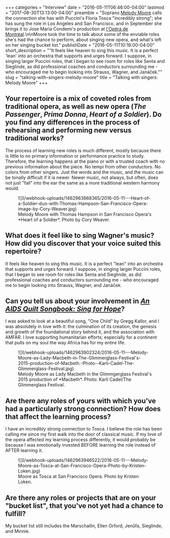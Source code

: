 +++
categories = "Interview"
date = "2016-05-11T06:46:00-04:00"
lastmod = "2017-08-30T13:13:00-04:00"
preamble = "Soprano [Melody Moore](/scene/people/melody-moore/) calls the connection she has with Puccini's Floria Tosca \"incredibly strong\"; she has sung the role in Los Angeles and San Francisco, and in September she brings it to Jose Maria Condemi's production at [l'Opéra de Montréal](http://www.operademontreal.com/programmation/tosca#banner).\n\nMoore took the time to talk about some of the enviable roles she's had the chance to perform, about singing new opera, and what's left on her singing bucket list."
publishDate = "2016-05-11T10:18:00-04:00"
short_description = "\"It feels like heaven to sing this music. It is a perfect 'lean' into an orchestra that supports and urges forward. I suppose, in singing larger Puccini roles, that I began to see room for roles like Senta and Sieglinde, as did professional coaches and conductors surrounding me - who encouraged me to begin looking into Strauss, Wagner, and Janáček.\""
slug = "talking-with-singers-melody-moore"
title = "Talking with singers: Melody Moore"
+++

## Your repertoire is a mix of coveted roles from traditional opera, as well as new opera (*The Passenger*, *Prima Donna*, *Heart of a Soldier*). Do you find any differences in the process of rehearsing and performing new versus traditional works?

The process of learning new roles is much different, mostly because there is little to no primary information or performance practice to study. Therefore, the learning happens at the piano or with a trusted coach with no previous information about the piece. No tempi from other conductors. No colors from other singers. Just the words and the music, and the music can be tonally difficult if it is newer. Newer music, not always, but often, does not just "fall" into the ear the same as a more traditional western harmony would.

<figure data-type="image">
![](/webhook-uploads/1462963868365/2016-05-11---Heart-of-a-Soldier-duo-with-Thomas-Hampson-San-Francisco-Opera-image-by-Cory-Weaver.jpg)
<figcaption>Melody Moore with Thomas Hampson in San Francisco Opera's *Heart of a Soldier*. Photo by Cory Weaver.</figcaption>
</figure>

##  What does it feel like to sing Wagner's music? How did you discover that your voice suited this repertoire?

It feels like heaven to sing this music. It is a perfect "lean" into an orchestra that supports and urges forward. I suppose, in singing larger Puccini roles, that I began to see room for roles like Senta and Sieglinde, as did professional coaches and conductors surrounding me - who encouraged me to begin looking into Strauss, Wagner, and Janáček. 

## Can you tell us about your involvement in [*An AIDS Quilt Songbook: Sing for Hope*](http://melodymooresoprano.com/recordings/an-aids-quilt-songbook-sing-for-hope/)?

I was asked to look at a beautiful song, "One Child" by Gregg Kallor, and I was absolutely in love with it: the culmination of its creation, the genesis and growth of the foundational story behind it, and the association with AMFAR. I love supporting humanitarian efforts; especially for a continent that pulls on my soul the way Africa has for my entire life. 

<figure data-type="image">
![](/webhook-uploads/1462963902324/2016-05-11---Melody-Moore-as-Lady-Macbeth-in-The-Glimmerglass-Festival's-2015-production-of-Macbeth.-Photo--Karli-Cadel-The-Glimmerglass-Festival.jpg)
<figcaption>Melody Moore as Lady Macbeth in the Glimmgerglass Festival's 2015 production of *Macbeth*. Photo: Karli Cadel/The Glimmerglass Festival.</figcaption>
</figure>

## Are there any roles of yours with which you've had a particularly strong connection? How does that affect the learning process?

I have an incredibly strong connection to Tosca. I believe the role has been calling me since my first walk into the door of classical music. If my love of the opera affected my learning process differently, it would probably be because I was emotionally invested BEFORE learning the role instead of AFTER learning it. 

<figure data-type="image">
![](/webhook-uploads/1462963946522/2016-05-11---Melody-Moore-as-Tosca-at-San-Francisco-Opera-Photo-by-Kristen-Loken.jpg)
<figcaption>Moore as Tosca at San Francisco Opera. Photo by Kristen Loken.</figcaption>
</figure>

## Are there any roles or projects that are on your "bucket list", that you've not yet had a chance to fulfill?

My bucket list still includes the Marschallin, Ellen Orford, Jenůfa, Sieglinde, and Minnie.
